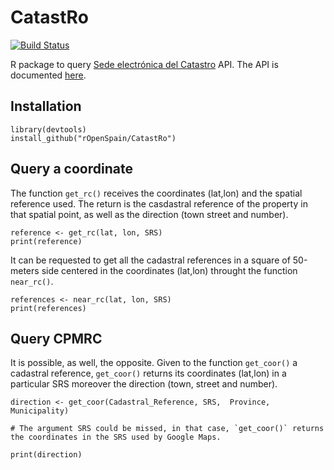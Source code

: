 # CatastRo

[![Build Status](https://travis-ci.org/rOpenSpain/CatastRo.svg?branch=master)](https://travis-ci.org/rOpenSpain/CatastRo)

R package to query [Sede electrónica del Catastro](http://ovc.catastro.meh.es/ovcservweb/OVCSWLocalizacionRC/OVCCoordenadas.asmx) API. 
The API is documented [here](http://www.catastro.meh.es/ayuda/lang/castellano/servicios_web.htm).

## Installation

```
library(devtools)
install_github("rOpenSpain/CatastRo")
```

## Query a coordinate

The function `get_rc()` receives the coordinates (lat,lon) and the spatial reference used. The return is the casdastral reference of the property in that spatial point, as well as the direction (town street and number).


```
reference <- get_rc(lat, lon, SRS)
print(reference)
``` 

It can be requested to get all the cadastral references in a square of 50-meters side centered in the coordinates (lat,lon) throught the function `near_rc()`.

```
references <- near_rc(lat, lon, SRS)
print(references)
``` 

## Query CPMRC 

It is possible, as well, the opposite. Given to the function `get_coor()` a cadastral reference, `get_coor()` returns its coordinates (lat,lon) in a particular SRS moreover the direction (town, street and number).

```
direction <- get_coor(Cadastral_Reference, SRS,  Province, Municipality)

# The argument SRS could be missed, in that case, `get_coor()` returns the coordinates in the SRS used by Google Maps.

print(direction)
```
